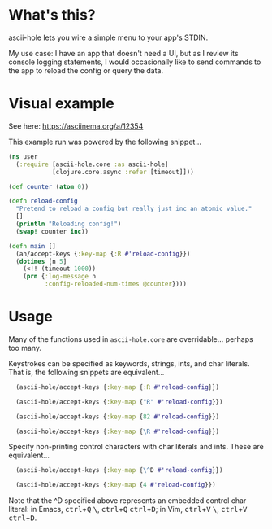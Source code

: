 # What's this?

ascii-hole lets you wire a simple menu to your app's STDIN.

My use case: I have an app that doesn't need a UI, but as I review its console logging statements, I would occasionally like to send commands to the app to reload the config or query the data.

# Visual example

See here: https://asciinema.org/a/12354

This example run was powered by the following snippet...

```clojure
(ns user
  (:require [ascii-hole.core :as ascii-hole]
            [clojure.core.async :refer [timeout]]))

(def counter (atom 0))

(defn reload-config
  "Pretend to reload a config but really just inc an atomic value."
  []
  (println "Reloading config!")
  (swap! counter inc))

(defn main []
  (ah/accept-keys {:key-map {:R #'reload-config}})
  (dotimes [n 5]
    (<!! (timeout 1000))
    (prn {:log-message n
          :config-reloaded-num-times @counter})))
```

# Usage
Many of the functions used in `ascii-hole.core` are overridable... perhaps too many.

Keystrokes can be specified as keywords, strings, ints, and char literals.
That is, the following snippets are equivalent...

```clojure
  (ascii-hole/accept-keys {:key-map {:R #'reload-config}})
```
```clojure
  (ascii-hole/accept-keys {:key-map {"R" #'reload-config}})
```
```clojure
  (ascii-hole/accept-keys {:key-map {82 #'reload-config}})
```
```clojure
  (ascii-hole/accept-keys {:key-map {\R #'reload-config}})
```

Specify non-printing control characters with char literals and ints.
These are equivalent...

```clojure
  (ascii-hole/accept-keys {:key-map {\^D #'reload-config}})
```
```clojure
  (ascii-hole/accept-keys {:key-map {4 #'reload-config}})
```

Note that the \^D specified above represents an embedded control char literal:
in Emacs, <kbd>ctrl</kbd>+<kbd>Q</kbd> <kbd>\\</kbd>,
          <kbd>ctrl</kbd>+<kbd>Q</kbd> <kbd>ctrl</kbd>+<kbd>D</kbd>;
in Vim,   <kbd>ctrl</kbd>+<kbd>V</kbd> <kbd>\\</kbd>,
          <kbd>ctrl</kbd>+<kbd>V</kbd> <kbd>ctrl</kbd>+<kbd>D</kbd>.
